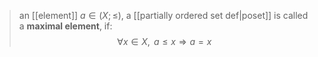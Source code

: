>an [[element]] $a\in (X;\leq)$, a [[partially ordered set def|poset]] is called a **maximal element**, if:$$\forall x\in X, \text{ } a\leq x \Rightarrow a=x$$